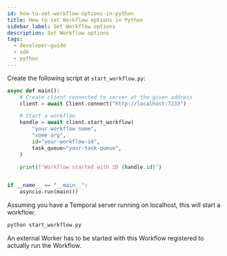 ```yaml
---
id: how-to-set-workflow-options-in-python
title: How to set Workflow options in Python
sidebar_label: Set Workflow options
description: Set Workflow options
tags:
  - developer-guide
  - sdk
  - python
---
```


Create the following script at `start_workflow.py`:

```python
async def main():
    # Create client connected to server at the given address
    client = await Client.connect("http://localhost:7233")

    # Start a workflow
    handle = await client.start_workflow(
        "your workflow name",
        "some arg",
        id="your-workflow-id",
        task_queue="your-task-queue",
    )

    print(f"Workflow started with ID {handle.id}")


if __name__ == "__main__":
    asyncio.run(main())
```

Assuming you have a Temporal server running on localhost, this
will start a workflow:

```bash
python start_workflow.py
```

An external Worker has to be started with this Workflow registered to actually run the Workflow.
